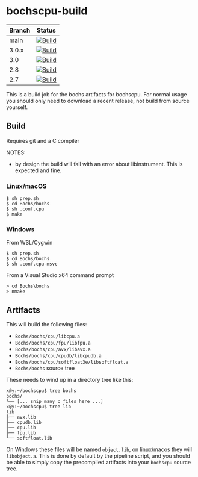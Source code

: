 # bochscpu-build

|Branch|Status|
|------|------|
|main|[![Build](https://github.com/yrp604/bochscpu-build/actions/workflows/build.yml/badge.svg)](https://github.com/yrp604/bochscpu-build/actions?query=branch%3Amain)|
|3.0.x|[![Build](https://github.com/yrp604/bochscpu-build/actions/workflows/build.yml/badge.svg?branch=3.0.x)](https://github.com/yrp604/bochscpu-build/actions?query=branch%3A3.0.x)|
|3.0|[![Build](https://github.com/yrp604/bochscpu-build/actions/workflows/build.yml/badge.svg?branch=3.0)](https://github.com/yrp604/bochscpu-build/actions?query=branch%3A3.0)|
|2.8|[![Build](https://github.com/yrp604/bochscpu-build/actions/workflows/build.yml/badge.svg?branch=2.8)](https://github.com/yrp604/bochscpu-build/actions?query=branch%3A2.8)|
|2.7|[![Build](https://github.com/yrp604/bochscpu-build/actions/workflows/build.yml/badge.svg?branch=2.7)](https://github.com/yrp604/bochscpu-build/actions?query=branch%3A2.7)|

This is a build job for the bochs artifacts for bochscpu. For normal usage you
should only need to download a recent release, not build from source yourself.

## Build

Requires git and a C compiler

NOTES:
- by design the build will fail with an error about libinstrument. This is
expected and fine.

### Linux/macOS

```
$ sh prep.sh
$ cd Bochs/bochs
$ sh .conf.cpu
$ make
```

### Windows

From WSL/Cygwin

```
$ sh prep.sh
$ cd Bochs/bochs
$ sh .conf.cpu-msvc
```

From a Visual Studio x64 command prompt
```
> cd Bochs\bochs
> nmake
```

## Artifacts

This will build the following files:
- `Bochs/bochs/cpu/libcpu.a`
- `Bochs/bochs/cpu/fpu/libfpu.a`
- `Bochs/bochs/cpu/avx/libavx.a`
- `Bochs/bochs/cpu/cpudb/libcpudb.a`
- `Bochs/bochs/cpu/softfloat3e/libsoftfloat.a`
- `Bochs/bochs` source tree

These needs to wind up in a directory tree like this:
```
x@y:~/bochscpu$ tree bochs
bochs/
└── [... snip many c files here ...]
x@y:~/bochscpu$ tree lib
lib
├── avx.lib
├── cpudb.lib
├── cpu.lib
├── fpu.lib
└── softfloat.lib
```

On Windows these files will be named `object.lib`, on linux/macos they will
`libobject.a`. This is done by default by the pipeline script, and you should
be able to simply copy the precompiled artifacts into your `bochscpu` source
tree.
